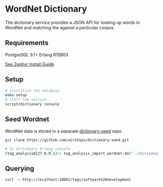 WordNet Dictionary
==================

The dictionary service provides a JSON API for looking up words in WordNet
and matching the against a particular corpus.

## Requirements

PostgreSQL 9.1+
Erlang R15B03

[See Zephyr Install Guide](https://github.com/airships/zephyr/wiki/Install)


## Setup

```bash
# initialize the database
make setup
# start the service
script/dictionary console
```

## Seed Wordnet

WordNet data is stored in a separate [dictionary-seed](https://github.com/airships/dictionary-seed) repo.

```bash
git clone https://github.com/airships/dictionary-seed.git

# In dictionary Erlang console
(tag_analysis@127.0.0.1)1> tag_analysis_import_wordnet:do("../dictionary-seed/wordnet/Thesaurus/Thesaurus_a-z.csv").
```

## Querying

```bash
curl -v http://localhost:10001/tags/software%20development
```
